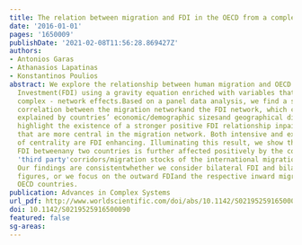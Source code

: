 ```yaml
---
title: The relation between migration and FDI in the OECD from a complex network perspective
date: '2016-01-01'
pages: '1650009'
publishDate: '2021-02-08T11:56:28.869427Z'
authors:
- Antonios Garas
- Athanasios Lapatinas
- Konstantinos Poulios
abstract: We explore the relationship between human migration and OECD’s Foreign Direct
  Investment(FDI) using a gravity equation enriched with variables that account for
  complex - network effects.Based on a panel data analysis, we find a strong positive
  correlation between the migration networkand the FDI network, which can be mostly
  explained by countries’ economic/demographic sizesand geographical distance. We
  highlight the existence of a stronger positive FDI relationship inpairs of countries
  that are more central in the migration network. Both intensive and extensiveforms
  of centrality are FDI enhancing. Illuminating this result, we show that bilateral
  FDI betweenany two countries is further affected positively by the complex web of
  'third party'corridors/migration stocks of the international migration network.
  Our findings are consistentwhether we consider bilateral FDI and bilateral migration
  figures, or we focus on the outward FDIand the respective inward migration of the
  OECD countries.
publication: Advances in Complex Systems
url_pdf: http://www.worldscientific.com/doi/abs/10.1142/S0219525916500090
doi: 10.1142/S0219525916500090
featured: false
sg-areas:
---
```

